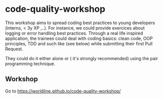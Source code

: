 # code-quality-workshop
This workshop aims to spread coding best practices to young developers (interns, < 3y XP ,..). For instance, we could provide exercices about logging or error handling best practices.
Through a real life inspired application, the trainees could deal with coding basics: clean code, OOP principles, TDD and such like (see below) while submitting their first Pull Request. 

   They could do it either alone or ( it's strongly recommended) using the pair programming technique.


## Workshop

Go to https://worldline.github.io/code-quality-workshop/

